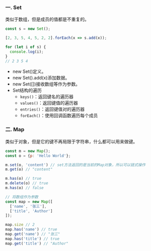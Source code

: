 ### 一. Set

类似于数组，但是成员的值都是不重复的。

```javascript
const s = new Set();

[2, 3, 5, 4, 5, 2, 2].forEach(x => s.add(x));

for (let i of s) {
  console.log(i);
}
// 2 3 5 4


```

- new Set()定义。
- new Set().add(x)添加数据。
- new Set([])接收数组等作为参数。
- Set结构的遍历
  - `keys()`：返回键名的遍历器
  - `values()`：返回键值的遍历器
  - `entries()`：返回键值对的遍历器
  - `forEach()`：使用回调函数遍历每个成员

### 二. Map

类似于对象，但是它的键不再局限于字符串，什么都可以用来做键。

```javascript
const m = new Map();
const o = {p: 'Hello World'};

m.set(o, 'content') // set方法返回的是当前的Map对象，所以可以链式操作
m.get(o) // "content"

m.has(o) // true
m.delete(o) // true
m.has(o) // false

// 将数组作为参数
const map = new Map([
  ['name', '张三'],
  ['title', 'Author']
]);

map.size // 2
map.has('name') // true
map.get('name') // "张三"
map.has('title') // true
map.get('title') // "Author"
```
